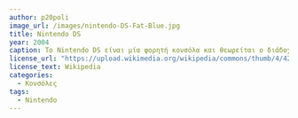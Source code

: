 ```yaml
---
author: p20poli
image_url: /images/nintendo-DS-Fat-Blue.jpg
title: Nintendo DS
year: 2004
caption: Το Nintendo DS είναι μία φορητή κονσόλα και θεωρείται ο διάδοχος της σείρας κονσολών "GameBoy", δημιουργήθηκε από την εταιρεία Nintendo στην Ιαπωνία το 2004. Παρείχε στους χρήστες του διπλή οθόνη όπου μία από αυτές ήταν και οθόνη αφής, επίσης είχε ενσωματωμένο μικρόφωνο και ασύρματη σύνδεση στο διαδίκτυο.
license_url: "https://upload.wikimedia.org/wikipedia/commons/thumb/4/42/Nintendo-DS-Fat-Blue.jpg/250px-Nintendo-DS-Fat-Blue.jpg" 
license_text: Wikipedia
categories:
  - Κονσόλες
tags:
  - Nintendo
---
```

